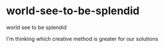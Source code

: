 # world-see-to-be-splendid
world see to be splendid

I'm thinking which creative method is greater for our solutions
